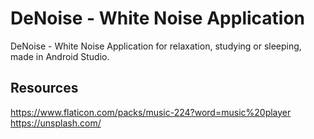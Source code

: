 # DeNoise - White Noise Application
DeNoise - White Noise Application for relaxation, studying or sleeping, made in Android Studio.


## Resources
https://www.flaticon.com/packs/music-224?word=music%20player
https://unsplash.com/
